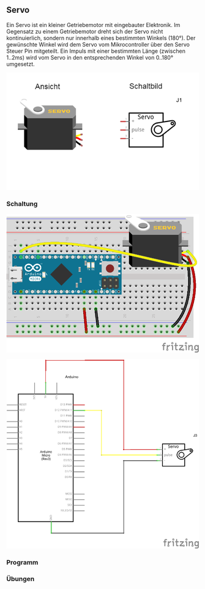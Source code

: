 ## Servo

Ein Servo ist ein kleiner Getriebemotor mit eingebauter Elektronik. Im Gegensatz zu einem Getriebemotor dreht sich der Servo nicht kontinuierlich, sondern nur innerhalb eines bestimmten Winkels (180°). Der gewünschte Winkel wird dem Servo vom Mikrocontroller über den Servo Steuer Pin  mitgeteilt. Ein Impuls mit einer bestimmten Länge (zwischen 1..2ms)  wird vom Servo in den entsprechenden Winkel von 0..180° umgesetzt.

![Servo](../../images/parts/servo.png "Servo")

### Schaltung

![Verdrahtung](../../images/circ/servo_Steckplatine.png "Verdrahtung")

![Schaltplan](../../images/circ/servo_Schaltplan.png "Schaltplan")

### Programm

### Übungen

